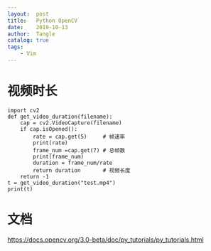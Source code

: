```yaml
---
layout:  post
title:   Python OpenCV
date:    2019-10-13
author:  Tangle
catalog: true
tags:
    - Vim
---
```

      
# 视频时长
      
```
import cv2
def get_video_duration(filename):
    cap = cv2.VideoCapture(filename)
    if cap.isOpened():
        rate = cap.get(5)     # 帧速率
        print(rate)
        frame_num =cap.get(7) # 总帧数
        print(frame_num)
        duration = frame_num/rate
        return duration       # 视频长度
    return -1
t = get_video_duration("test.mp4")
print(t)
```

# 文档

<https://docs.opencv.org/3.0-beta/doc/py_tutorials/py_tutorials.html>
